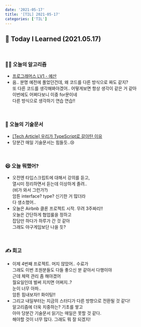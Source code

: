 ```yaml
---
date: '2021-05-17'
title: '[TIL] 2021-05-17'
categories: ['TIL']
---
```


## 🚀 Today I Learned (2021.05.17)

<br/>

### **👨‍💻 오늘의 알고리즘**

-   [프로그래머스 LV1 - 예산](https://programmers.co.kr/learn/courses/30/lessons/12982)
-   음.. 분명 예전에 풀었던건데, 왜 코드를 다른 방식으로 짜도 같지?  
    또 다른 코드를 생각해봐야겠어.. 어떻게보면 항상 생각이 같은 거 같아  
    이번에도 어쩌다보니 이중 for문이네  
    다른 방식으로 생각하기 연습 연습!!

<br/>

### **📑 오늘의 기술문서**

-   [[Tech Article] 우리가 TypeScript로 갈아탄 이유](https://17-sss.github.io/2021-05-17-[기술문서_정리]_우리가_TypeScript로_갈아탄_이유)
-   당분간 매일 기술문서는 힘들듯..😢  

<br/>

### **😆 오늘 뭐했어?**

-   오전엔 타입스크립트에 대해서 강의를 듣고,  
    열시미 정리하면서 듣는데 이상하게 졸려..  
    (비가 와서 그런가?)  
    암튼 interface? type? 신기한 거 많더라  
    다 생소했어..
-   오늘은 Airbnb 클론 프로젝트 시작. 무려 3주짜리!!  
    오늘은 간단하게 협업룰을 정하고  
    잡담만 하다가 하루가 간 것 같아  
    그래도 야구게임보단 나을 듯?

<br/>

### **✍️ 회고**

-   이제 4번째 프로젝트. 머지 않았어.. 수료가  
    그래도 이번 조원분들도 다들 좋으신 분 같아서 다행이야  
    근데 체력 관리 좀 해야겠어  
    월요일인데 벌써 지치면 어쩌지..?  
    눈이 너무 아파..  
    암튼 힘내보자!! 화이팅!!
-   그리고 내일부터는 지금의 스터디가 다른 방향으로 전환될 것 같다!  
    알고리즘에 더욱 치중하는? 기초를 쌓고  
    아마 당분간 기술문서 읽기는 매일은 못할 것 같다.  
    해야할 것이 너무 많다. 그래도 뭐 잘 되겠지!